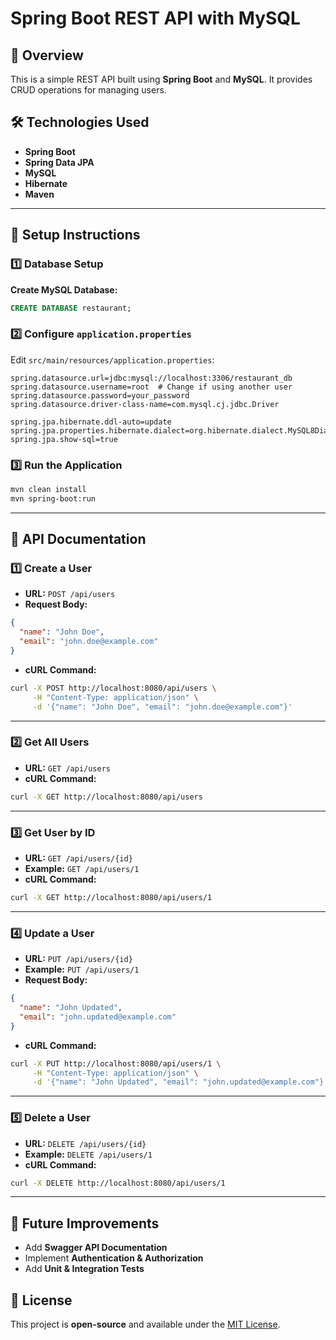 # Spring Boot REST API with MySQL

## 📌 Overview
This is a simple REST API built using **Spring Boot** and **MySQL**. It provides CRUD operations for managing users.

## 🛠️ Technologies Used
- **Spring Boot**
- **Spring Data JPA**
- **MySQL**
- **Hibernate**
- **Maven**

---

## 🔧 Setup Instructions

### 1️⃣ Database Setup
**Create MySQL Database:**
```sql
CREATE DATABASE restaurant;
```


### 2️⃣ Configure `application.properties`
Edit `src/main/resources/application.properties`:
```properties
spring.datasource.url=jdbc:mysql://localhost:3306/restaurant_db
spring.datasource.username=root  # Change if using another user
spring.datasource.password=your_password
spring.datasource.driver-class-name=com.mysql.cj.jdbc.Driver

spring.jpa.hibernate.ddl-auto=update
spring.jpa.properties.hibernate.dialect=org.hibernate.dialect.MySQL8Dialect
spring.jpa.show-sql=true
```

### 3️⃣ Run the Application
```bash
mvn clean install
mvn spring-boot:run
```

---

## 📌 API Documentation

### 1️⃣ **Create a User**
- **URL:** `POST /api/users`
- **Request Body:**
```json
{
  "name": "John Doe",
  "email": "john.doe@example.com"
}
```
- **cURL Command:**
```bash
curl -X POST http://localhost:8080/api/users \
     -H "Content-Type: application/json" \
     -d '{"name": "John Doe", "email": "john.doe@example.com"}'
```

---

### 2️⃣ **Get All Users**
- **URL:** `GET /api/users`
- **cURL Command:**
```bash
curl -X GET http://localhost:8080/api/users
```

---

### 3️⃣ **Get User by ID**
- **URL:** `GET /api/users/{id}`
- **Example:** `GET /api/users/1`
- **cURL Command:**
```bash
curl -X GET http://localhost:8080/api/users/1
```

---

### 4️⃣ **Update a User**
- **URL:** `PUT /api/users/{id}`
- **Example:** `PUT /api/users/1`
- **Request Body:**
```json
{
  "name": "John Updated",
  "email": "john.updated@example.com"
}
```
- **cURL Command:**
```bash
curl -X PUT http://localhost:8080/api/users/1 \
     -H "Content-Type: application/json" \
     -d '{"name": "John Updated", "email": "john.updated@example.com"}'
```

---

### 5️⃣ **Delete a User**
- **URL:** `DELETE /api/users/{id}`
- **Example:** `DELETE /api/users/1`
- **cURL Command:**
```bash
curl -X DELETE http://localhost:8080/api/users/1
```

---

## 🚀 Future Improvements
- Add **Swagger API Documentation**
- Implement **Authentication & Authorization**
- Add **Unit & Integration Tests**

## 📜 License
This project is **open-source** and available under the [MIT License](LICENSE).

